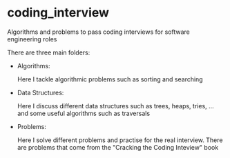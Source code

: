 # coding_interview
Algorithms and problems to pass coding interviews for software engineering roles

There are three main folders:
- Algorithms:

	Here I tackle algorithmic problems such as sorting and searching
- Data Structures:

	Here I discuss different data structures such as trees, heaps, tries, ... and some useful algorithms such as traversals
- Problems:

	Here I solve different problems and practise for the real interview. There are problems that come from the "Cracking the Coding Inteview" book
